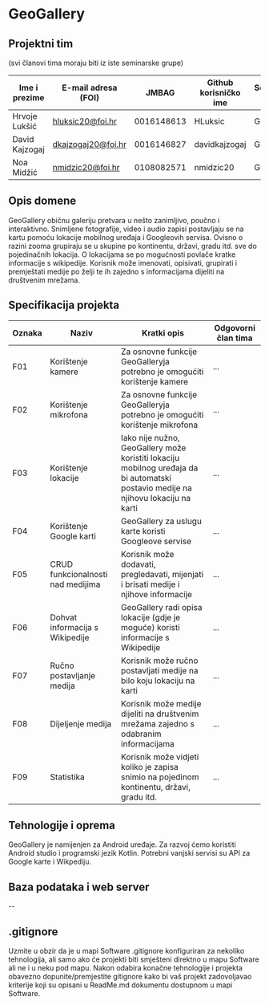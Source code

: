 # GeoGallery

## Projektni tim
(svi članovi tima moraju biti iz iste seminarske grupe)

Ime i prezime | E-mail adresa (FOI) | JMBAG | Github korisničko ime | Seminarska grupa
------------  | ------------------- | ----- | --------------------- | ----------------
Hrvoje Lukšić | hluksic20@foi.hr | 0016148613 | HLuksic | G01
David Kajzogaj | dkajzogaj20@foi.hr | 0016146827 | davidkajzogaj | G01
Noa Midžić | nmidzic20@foi.hr | 0108082571 | nmidzic20 | G01

## Opis domene
GeoGallery običnu galeriju pretvara u nešto zanimljivo, poučno i interaktivno. Snimljene fotografije, video i audio zapisi postavljaju se na kartu pomoću lokacije mobilnog uređaja i Googleovih servisa. Ovisno o razini zooma grupiraju se u skupine po kontinentu, državi, gradu itd. sve do pojedinačnih lokacija. O lokacijama se po mogućnosti povlače kratke informacije s wikipedije. Korisnik može imenovati, opisivati, grupirati i premještati medije po želji te ih zajedno s informacijama dijeliti na društvenim mrežama.

## Specifikacija projekta
Oznaka | Naziv | Kratki opis | Odgovorni član tima
------ | ----- | ----------- | -------------------
F01 | Korištenje kamere | Za osnovne funkcije GeoGalleryja potrebno je omogućiti korištenje kamere | ...
F02 | Korištenje mikrofona | Za osnovne funkcije GeoGalleryja potrebno je omogućiti korištenje mikrofona | ...
F03 | Korištenje lokacije | Iako nije nužno, GeoGallery može koristiti lokaciju mobilnog uređaja da bi automatski postavio medije na njihovu lokaciju na karti | ...
F04 | Korištenje Google karti | GeoGallery za uslugu karte koristi Googleove servise | ...
F05 | CRUD funkcionalnosti nad medijima | Korisnik može dodavati, pregledavati, mijenjati i brisati medije i njihove informacije | ...
F06 | Dohvat informacija s Wikipedije | GeoGallery radi opisa lokacije (gdje je moguće) koristi informacije s Wikipedije | ...
F07 | Ručno postavljanje medija | Korisnik može ručno postavljati medije na bilo koju lokaciju na karti | ...
F08 | Dijeljenje medija | Korisnik može medije dijeliti na društvenim mrežama zajedno s odabranim informacijama | ...
F09 | Statistika | Korisnik može vidjeti koliko je zapisa snimio na pojedinom kontinentu, državi, gradu itd. | ...

## Tehnologije i oprema
GeoGallery je namijenjen za Android uređaje. Za razvoj ćemo koristiti Android studio i programski jezik Kotlin. Potrebni vanjski servisi su API za Google karte i Wikpediju.

## Baza podataka i web server
--

## .gitignore
Uzmite u obzir da je u mapi Software .gitignore konfiguriran za nekoliko tehnologija, ali samo ako će projekti biti smješteni direktno u mapu Software ali ne i u neku pod mapu. Nakon odabira konačne tehnologije i projekta obavezno dopunite/premjestite gitignore kako bi vaš projekt zadovoljavao kriterije koji su opisani u ReadMe.md dokumentu dostupnom u mapi Software.
